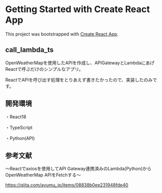 # Getting Started with Create React App

This project was bootstrapped with [Create React App](https://github.com/facebook/create-react-app).

## call_lambda_ts
OpenWeatherMapを使用したAPIを作成し、APIGatewayとLambdaにあげ
Reactで呼ぶだけのシンプルなアプリ。

ReactでAPIを呼び出す処理をとりあえず書きたかったので、実装したのみです。

## 開発環境
・React18

・TypeScript

・Python(API)

## 参考文献
〜Reactでaxiosを使用してAPI Gateway連携済みのLambda(Python)からOpenWeatherMap APIをFetchする〜

https://qiita.com/ayumu_jp/items/08838b0ee231948fde40
